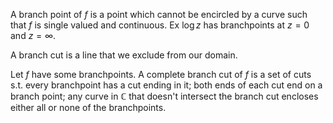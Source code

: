 A branch point of $f$ is a point which cannot be encircled by a curve such that $f$ is single valued and continuous. 
Ex $\log z$ has branchpoints at $z=0$ and $z=\infty$.

A branch cut is a line that we exclude from our domain.

Let $f$ have some branchpoints. A complete branch cut of $f$ is a set of cuts s.t. every branchpoint has a cut ending in it; both ends of each cut end on a branch point; any curve in $\mathbb C$ that doesn't intersect the branch cut encloses either all or none of the branchpoints.

